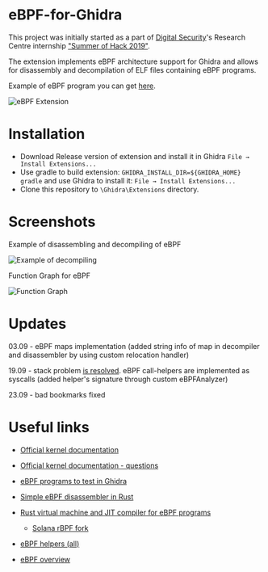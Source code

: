 # eBPF-for-Ghidra

This project was initially started as a part of [Digital Security](https://github.com/DSecurity)'s Research Centre internship ["Summer of Hack 2019"](https://dsec.ru/about/summerofhack/).

The extension implements eBPF architecture support for Ghidra and allows for disassembly and decompilation of ELF files containing eBPF programs.

Example of eBPF program you can get
[here](https://github.com/vbpf/ebpf-samples).

![eBPF Extension](./images/eBPF.gif)

# Installation

- Download Release version of extension and install it in Ghidra `File → Install Extensions...`
- Use gradle to build extension: `GHIDRA_INSTALL_DIR=${GHIDRA_HOME} gradle` and use Ghidra to install it: `File → Install Extensions...`
- Clone this repository to `\Ghidra\Extensions` directory.

# Screenshots

Example of disassembling and decompiling of eBPF

![Example of decompiling](./images/Main.png)

Function Graph for eBPF

![Function Graph](./images/Func.png)

# Updates

03.09 - eBPF maps implementation (added string info of map in decompiler and disassembler by using custom relocation handler)

19.09 - stack problem [is resolved](https://github.com/Nalen98/eBPF-for-Ghidra/issues/2#issuecomment-533263382). eBPF call-helpers are implemented as syscalls (added helper's signature through custom eBPFAnalyzer)

23.09 - bad bookmarks fixed

# Useful links

* [Official kernel documentation](https://www.kernel.org/doc/Documentation/networking/filter.txt)

* [Official kernel documentation - questions](https://www.kernel.org/doc/html/latest/bpf/bpf_design_QA.html)

* [eBPF programs to test in Ghidra](https://github.com/vbpf/ebpf-samples)

* [Simple eBPF disassembler in Rust](https://github.com/badboy/ebpf-disasm)

* [Rust virtual machine and JIT compiler for eBPF programs](https://github.com/qmonnet/rbpf)
  * [Solana rBPF fork](https://github.com/solana-labs/rbpf)

* [eBPF helpers (all)](https://github.com/torvalds/linux/blob/v4.20/include/uapi/linux/bpf.h#L437)

* [eBPF overview](https://www.collabora.com/news-and-blog/blog/2019/04/05/an-ebpf-overview-part-1-introduction/)
